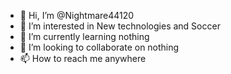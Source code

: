 - 👋 Hi, I’m @Nightmare44120
- 👀 I’m interested in New technologies and Soccer 
- 🌱 I’m currently learning nothing
- 💞️ I’m looking to collaborate on nothing
- 📫 How to reach me anywhere

<!---
Nightmare44120/Nightmare44120 is a ✨ special ✨ repository because its `README.md` (this file) appears on your GitHub profile.
You can click the Preview link to take a look at your changes.
--->
